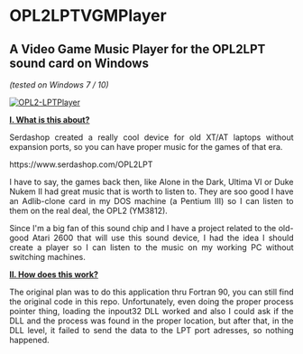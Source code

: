 # OPL2LPTVGMPlayer
<h2>A Video Game Music Player for the OPL2LPT sound card on Windows</h2>
<p><i>(tested on Windows 7 / 10)</i></p>
<a href="https://ibb.co/sKwYjFw"><img src="https://i.ibb.co/k48CKh8/OPL2-LPTPlayer.png" alt="OPL2-LPTPlayer" border="0"></a>
<p><b><u>I. What is this about?</u></b></p>

<p align = "justify" >Serdashop created a really cool device for old XT/AT laptops without expansion ports, so you can have proper music for the games of that era.</p>
https://www.serdashop.com/OPL2LPT
<p align = "justify" >I have to say, the games back then, like Alone in the Dark, Ultima VI or Duke Nukem II had great music that is worth to listen to. They are soo good I have an Adlib-clone card in my DOS machine (a Pentium III) so I can listen to them on the real deal, the OPL2 (YM3812).</p>

<p align = "justify" >Since I'm a big fan of this sound chip and I have a project related to the old-good Atari 2600 that will use this sound device, I had the idea I should create a player so I can listen to the music on my working PC without switching machines.</p>

<p><b><u>II. How does this work?</u></b></p>
<p align = "justify" >The original plan was to do this application thru Fortran 90, you can still find the original code in this repo. Unfortunately, even doing the proper process pointer thing, loading the inpout32 DLL worked and also I could ask if the DLL and the process was found in the proper location, but after that, in the DLL level, it failed to send the data to the LPT port adresses, so nothing happened.</p>

